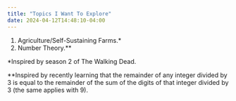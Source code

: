 ```yaml
---
title: "Topics I Want To Explore"
date: 2024-04-12T14:48:10-04:00
---
```

1. Agriculture/Self-Sustaining Farms.*
2. Number Theory.**

*Inspired by season 2 of The Walking Dead.

**Inspired by recently learning that the remainder of any integer divided by 3 is equal to the remainder of the sum of the digits of that integer divided by 3 (the same applies with 9).
